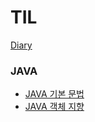 # TIL

[Diary](./Diary/Diary.md)

### JAVA
 - [JAVA 기본 문법](./JAVA/JAVA%20%EA%B8%B0%EB%B3%B8%20%EB%AC%B8%EB%B2%95.md)
 - [JAVA 객체 지향](./JAVA/JAVA%20%EA%B0%9D%EC%B2%B4%20%EC%A7%80%ED%96%A5.md)
